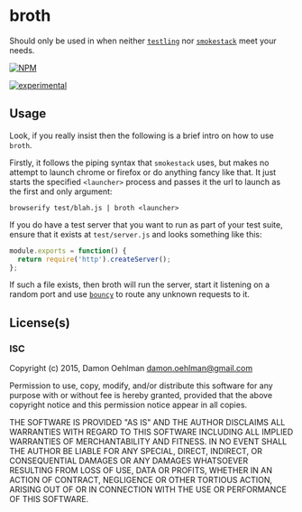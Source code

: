 # broth

Should only be used in when neither [`testling`](https://github.com/substack/testling)
nor [`smokestack`](https://github.com/hushsk/smokestack) meet your needs.


[![NPM](https://nodei.co/npm/broth.png)](https://nodei.co/npm/broth/)

[![experimental](https://img.shields.io/badge/stability-experimental-red.svg)](https://github.com/dominictarr/stability#experimental) 

## Usage

Look, if you really insist then the following is a brief intro on how to use `broth`.

Firstly, it follows the piping syntax that `smokestack` uses, but makes no attempt to
launch chrome or firefox or do anything fancy like that.  It just starts the specified
`<launcher>` process and passes it the url to launch as the first and only argument:

```
browserify test/blah.js | broth <launcher>
```

If you do have a test server that you want to run as part of your test suite, ensure
that it exists at `test/server.js` and looks something like this:

```js
module.exports = function() {
  return require('http').createServer();
};
```

If such a file exists, then broth will run the server, start it listening on a random
port and use [`bouncy`](https://github.com/substack/bouncy) to route any unknown
requests to it.

## License(s)

### ISC

Copyright (c) 2015, Damon Oehlman <damon.oehlman@gmail.com>

Permission to use, copy, modify, and/or distribute this software for any
purpose with or without fee is hereby granted, provided that the above
copyright notice and this permission notice appear in all copies.

THE SOFTWARE IS PROVIDED "AS IS" AND THE AUTHOR DISCLAIMS ALL WARRANTIES WITH
REGARD TO THIS SOFTWARE INCLUDING ALL IMPLIED WARRANTIES OF MERCHANTABILITY
AND FITNESS. IN NO EVENT SHALL THE AUTHOR BE LIABLE FOR ANY SPECIAL, DIRECT,
INDIRECT, OR CONSEQUENTIAL DAMAGES OR ANY DAMAGES WHATSOEVER RESULTING FROM
LOSS OF USE, DATA OR PROFITS, WHETHER IN AN ACTION OF CONTRACT, NEGLIGENCE OR
OTHER TORTIOUS ACTION, ARISING OUT OF OR IN CONNECTION WITH THE USE OR
PERFORMANCE OF THIS SOFTWARE.
